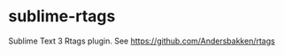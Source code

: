 sublime-rtags
=============

Sublime Text 3 Rtags plugin. See https://github.com/Andersbakken/rtags
